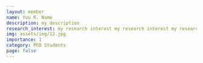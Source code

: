 ```yaml
---
layout: member
name: You R. Name
description: my description
research_interest: my research interest my research interest my research interest my research interest my research interest my research interest my research interest
img: assets/img/12.jpg
importance: 1
category: PhD Students
page: false
---
```



